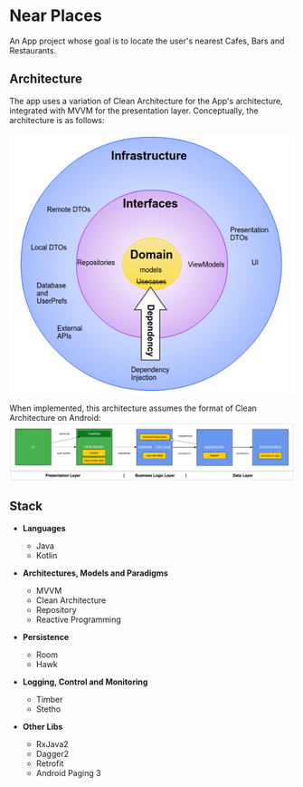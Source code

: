 # Near Places

An App project whose goal is to locate the user's nearest Cafes, Bars and Restaurants.

## Architecture
The app uses a variation of Clean Architecture for the App's architecture, integrated with MVVM 
for the presentation layer.
Conceptually, the architecture is as follows:

![AppArch](readmeres/clean_architecture_onion.png)


When implemented, this architecture assumes the format of Clean Architecture on Android:
![AppArchAndroid](readmeres/clean_architecture_impl.png)

## Stack
- **Languages**
  - Java
  - Kotlin
  
- **Architectures, Models and Paradigms**
  - MVVM
  - Clean Architecture
  - Repository
  - Reactive Programming
  
- **Persistence**
  - Room
  - Hawk
  
- **Logging, Control and Monitoring**
  - Timber
  - Stetho
  
- **Other Libs**
  - RxJava2
  - Dagger2
  - Retrofit
  - Android Paging 3


